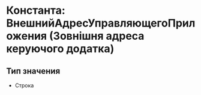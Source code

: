 ﻿# Константа: ВнешнийАдресУправляющегоПриложения (Зовнішня адреса керуючого додатка)

## Тип значения

- Строка

